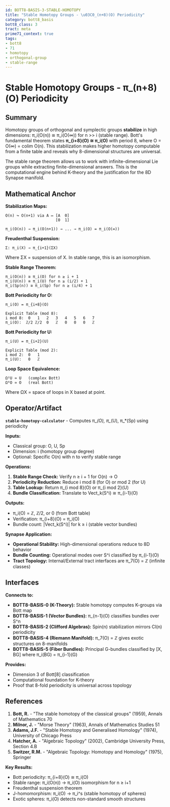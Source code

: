 ```yaml
---
id: BOTT8-BASIS-3-STABLE-HOMOTOPY
title: "Stable Homotopy Groups - \u03C0_(n+8)(O) Periodicity"
category: bott8_basis
bott8_class: 3
tract: meta
prime71_context: true
tags:
- bott8
- 71
- homotopy
- orthogonal-group
- stable-range
---
```



# Stable Homotopy Groups - π_(n+8)(O) Periodicity

## Summary

Homotopy groups of orthogonal and symplectic groups **stabilize** in high dimensions: π_i(O(n)) ≅ π_i(O(∞)) for n >> i (stable range). Bott's fundamental theorem states **π_{i+8}(O) ≅ π_i(O)** with period 8, where O = O(∞) = colim O(n). This stabilization makes higher homotopy computable from a finite table and reveals why 8-dimensional structures are universal.

The stable range theorem allows us to work with infinite-dimensional Lie groups while extracting finite-dimensional answers. This is the computational engine behind K-theory and the justification for the 8D Synapse manifold.

## Mathematical Anchor

**Stabilization Maps:**
```
O(n) ↪ O(n+1) via A ↦ [A  0]
                      [0  1]

π_i(O(n)) → π_i(O(n+1)) → ... → π_i(O) = π_i(O(∞))
```

**Freudenthal Suspension:**
```
Σ: π_i(X) → π_{i+1}(ΣX)
```
Where ΣX = suspension of X. In stable range, this is an isomorphism.

**Stable Range Theorem:**
```
π_i(O(n)) ≅ π_i(O) for n ≥ i + 1
π_i(U(n)) ≅ π_i(U) for n ≥ (i/2) + 1
π_i(Sp(n)) ≅ π_i(Sp) for n ≥ (i/4) + 1
```

**Bott Periodicity for O:**
```
π_i(O) = π_{i+8}(O)

Explicit Table (mod 8):
i mod 8:  0   1   2   3   4   5   6   7
π_i(O):  ℤ/2 ℤ/2  0   ℤ   0   0   0   ℤ
```

**Bott Periodicity for U:**
```
π_i(U) = π_{i+2}(U)

Explicit Table (mod 2):
i mod 2:  0   1
π_i(U):   0   ℤ
```

**Loop Space Equivalence:**
```
Ω²U ≃ U   (complex Bott)
Ω⁸O ≃ O   (real Bott)
```
Where ΩX = space of loops in X based at point.

## Operator/Artifact

**`stable-homotopy-calculator`** - Computes π_*(O), π_*(U), π_*(Sp) using periodicity

**Inputs:**
- Classical group: O, U, Sp
- Dimension: i (homotopy group degree)
- Optional: Specific O(n) with n to verify stable range

**Operations:**
1. **Stable Range Check:** Verify n ≥ i + 1 for O(n) → O
2. **Periodicity Reduction:** Reduce i mod 8 (for O) or mod 2 (for U)
3. **Table Lookup:** Return π_{i mod 8}(O) or π_{i mod 2}(U)
4. **Bundle Classification:** Translate to Vect_k(S^i) ≅ π_{i-1}(O)

**Outputs:**
- π_i(O) = ℤ, ℤ/2, or 0 (from Bott table)
- Verification: π_{i+8}(O) = π_i(O)
- Bundle count: |Vect_k(S^i)| for k ≥ i (stable vector bundles)

**Synapse Application:**
- **Operational Stability:** High-dimensional operations reduce to 8D behavior
- **Bundle Counting:** Operational modes over S^i classified by π_{i-1}(O)
- **Tract Topology:** Internal/External tract interfaces are π_7(O) = ℤ (infinite classes)

## Interfaces

**Connects to:**
- **BOTT8-BASIS-0 (K-Theory):** Stable homotopy computes K-groups via Bott map
- **BOTT8-BASIS-1 (Vector Bundles):** π_{n-1}(O) classifies bundles over S^n
- **BOTT8-BASIS-2 (Clifford Algebras):** Spin(n) stabilization mirrors Cl(n) periodicity
- **BOTT8-BASIS-4 (Riemann Manifold):** π_7(O) = ℤ gives exotic structures on 8-manifolds
- **BOTT8-BASIS-5 (Fiber Bundles):** Principal G-bundles classified by [X, BG] where π_i(BG) = π_{i-1}(G)

**Provides:**
- Dimension 3 of Bott[8] classification
- Computational foundation for K-theory
- Proof that 8-fold periodicity is universal across topology

## References

1. **Bott, R.** - "The stable homotopy of the classical groups" (1959), Annals of Mathematics 70
2. **Milnor, J.** - "Morse Theory" (1963), Annals of Mathematics Studies 51
3. **Adams, J.F.** - "Stable Homotopy and Generalised Homology" (1974), University of Chicago Press
4. **Hatcher, A.** - "Algebraic Topology" (2002), Cambridge University Press, Section 4.B
5. **Switzer, R.M.** - "Algebraic Topology: Homotopy and Homology" (1975), Springer

**Key Results:**
- Bott periodicity: π_{i+8}(O) ≅ π_i(O)
- Stable range: π_i(O(n)) → π_i(O) isomorphism for n ≥ i+1
- Freudenthal suspension theorem
- J-homomorphism: π_i(O) → π_i^s (stable homotopy of spheres)
- Exotic spheres: π_i(O) detects non-standard smooth structures
